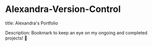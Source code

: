 # Alexandra-Version-Control
title: Alexandra's Portfolio

Description: Bookmark to keep an eye on my ongoing and completed projects! 📸
